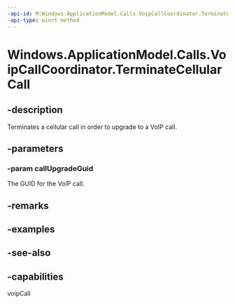 ----api-id: M:Windows.ApplicationModel.Calls.VoipCallCoordinator.TerminateCellularCall(System.Guid)
-api-type: winrt method
---<!-- Method syntaxpublic void TerminateCellularCall(System.Guid callUpgradeGuid)--># Windows.ApplicationModel.Calls.VoipCallCoordinator.TerminateCellularCall## -descriptionTerminates a cellular call in order to upgrade to a VoIP call.## -parameters### -param callUpgradeGuidThe GUID for the VoIP call.## -remarks## -examples## -see-also## -capabilitiesvoipCall